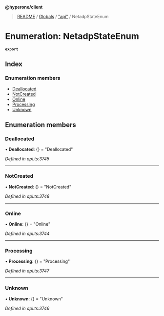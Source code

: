 **@hyperone/client**

> [README](../README.md) / [Globals](../globals.md) / ["api"](../modules/_api_.md) / NetadpStateEnum

# Enumeration: NetadpStateEnum

**`export`** 

## Index

### Enumeration members

* [Deallocated](_api_.netadpstateenum.md#deallocated)
* [NotCreated](_api_.netadpstateenum.md#notcreated)
* [Online](_api_.netadpstateenum.md#online)
* [Processing](_api_.netadpstateenum.md#processing)
* [Unknown](_api_.netadpstateenum.md#unknown)

## Enumeration members

### Deallocated

•  **Deallocated**: {} = "Deallocated"

*Defined in api.ts:3745*

___

### NotCreated

•  **NotCreated**: {} = "NotCreated"

*Defined in api.ts:3748*

___

### Online

•  **Online**: {} = "Online"

*Defined in api.ts:3744*

___

### Processing

•  **Processing**: {} = "Processing"

*Defined in api.ts:3747*

___

### Unknown

•  **Unknown**: {} = "Unknown"

*Defined in api.ts:3746*

